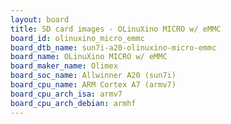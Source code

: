 ```yaml
---
layout: board
title: SD card images - OLinuXino MICRO w/ eMMC
board_id: olinuxino_micro_emmc
board_dtb_name: sun7i-a20-olinuxino-micro-emmc
board_name: OLinuXino MICRO w/ eMMC
board_maker_name: Olimex
board_soc_name: Allwinner A20 (sun7i)
board_cpu_name: ARM Cortex A7 (armv7)
board_cpu_arch_isa: armv7
board_cpu_arch_debian: armhf
---
```

